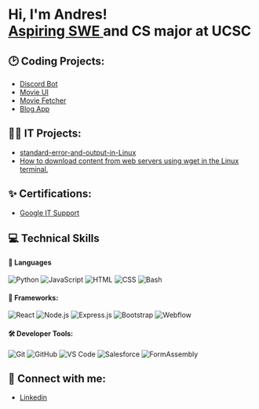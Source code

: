 <h1>Hi, I'm Andres! <br/><a href="https://github.com/AndresBlanco"href="https://www.linkedin.com/in/AndresBlanco/"> Aspiring SWE </a> and CS major at UCSC 

<h2>🕑 Coding Projects:</h2>

  - [Discord Bot](https://github.com/anfebladi/Discord-Bot)
  - [Movie UI](https://github.com/anfebladi/MovieUI)
  - [Movie Fetcher](https://github.com/anfebladi/Movie-Fetcher)
  - [Blog App](https://github.com/anfebladi/Blog-App)
    


<h2>👨‍💻 IT Projects:</h2>

  - [standard-error-and-output-in-Linux](https://github.com/anfebladi/standard-error-and-output-in-Linux)
  - [How to download content from web servers using wget in the Linux terminal.](https://github.com/anfebladi/Download-content-from-a-web-server-using-wget.)
  
  
<h2>✨ Certifications:</h2> 

- [Google IT Support](https://www.coursera.org/account/accomplishments/professional-cert/certificate/ZB76QYCBBZLI)

<h2> 💻 Technical Skills </h2>

 #### 🧠 Languages
![Python](https://img.shields.io/badge/-Python-3776AB?style=flat&logo=python&logoColor=white)
![JavaScript](https://img.shields.io/badge/-JavaScript-F7DF1E?style=flat&logo=javascript&logoColor=black)
![HTML](https://img.shields.io/badge/-HTML5-E34F26?style=flat&logo=html5&logoColor=white)
![CSS](https://img.shields.io/badge/-CSS3-1572B6?style=flat&logo=css3&logoColor=white)
![Bash](https://img.shields.io/badge/-Bash-4EAA25?style=flat&logo=gnu-bash&logoColor=white)

#### 🧩 Frameworks:
![React](https://img.shields.io/badge/-React.js-61DAFB?style=flat&logo=react&logoColor=black)
![Node.js](https://img.shields.io/badge/-Node.js-339933?style=flat&logo=node.js&logoColor=white)
![Express.js](https://img.shields.io/badge/-Express.js-000000?style=flat&logo=express&logoColor=white)
![Bootstrap](https://img.shields.io/badge/-Bootstrap-7952B3?style=flat&logo=bootstrap&logoColor=white)
![Webflow](https://img.shields.io/badge/-Webflow-4353FF?style=flat&logo=webflow&logoColor=white)

#### 🛠 Developer Tools:  
![Git](https://img.shields.io/badge/-Git-F05032?style=flat&logo=git&logoColor=white)
![GitHub](https://img.shields.io/badge/-GitHub-181717?style=flat&logo=github&logoColor=white)
![VS Code](https://img.shields.io/badge/-VS_Code-007ACC?style=flat&logo=visual-studio-code&logoColor=white)
![Salesforce](https://img.shields.io/badge/-Salesforce-00A1E0?style=flat&logo=salesforce&logoColor=white)
![FormAssembly](https://img.shields.io/badge/-FormAssembly-0D47A1?style=flat)


<h2> 🤳 Connect with me:</h2>

- [Linkedin](https://www.linkedin.com/in/andres-blanco-624151280/)



